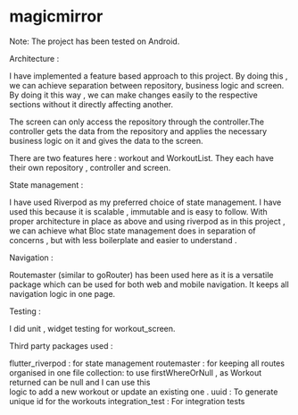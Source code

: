 # magicmirror

Note: 
The project has been tested on Android.

Architecture : 

I have implemented a feature based approach to this project.
By doing this , we can achieve separation between repository, business logic and screen.
By doing it this way , we can make changes easily to the respective sections without it directly affecting another.

The screen can only access the repository through the controller.The controller gets the data from the repository and applies the necessary business logic on it and gives  the data to the screen.

There are two features here : workout and WorkoutList.
They each have their own repository , controller and screen.


State management : 

I have used Riverpod as my preferred choice of state management. I have used this because it is scalable , immutable and is easy to follow. 
With proper architecture in place as above and using riverpod as in this project ,  we can achieve what  Bloc state management does in separation of concerns  , but with less boilerplate and easier to understand .

Navigation : 


Routemaster (similar to goRouter) has been used here as it is a versatile package which can be used for both web and mobile navigation. It keeps all navigation logic in one page. 

Testing : 


I did unit , widget testing for workout_screen.



Third party packages used : 

flutter_riverpod : for state management
routemaster : for keeping all routes organised in one file
collection: to use firstWhereOrNull , as Workout returned can be null and I can use this  
                   logic to add a new workout or update an existing one .
uuid :  To generate unique id for the workouts
integration_test : For integration tests




